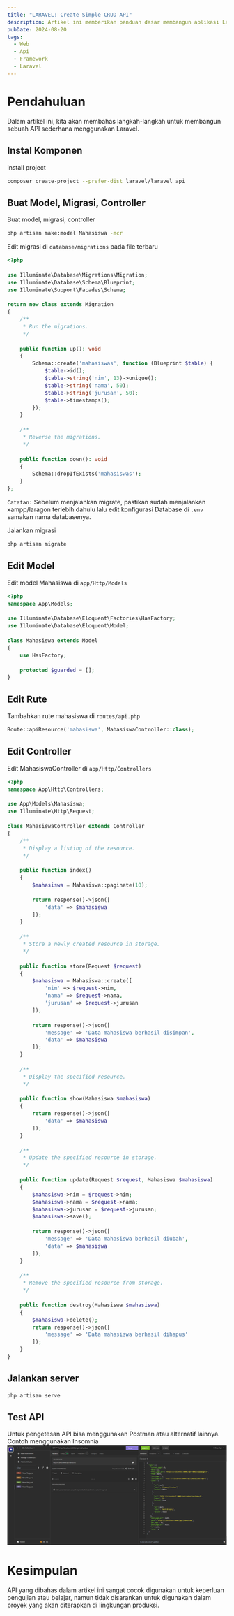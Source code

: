 ```yaml
---
title: "LARAVEL: Create Simple CRUD API"
description: Artikel ini memberikan panduan dasar membangun aplikasi Laravel, mulai dari instalasi hingga pembuatan API sederhana untuk mengelola data mahasiswa.
pubDate: 2024-08-20
tags:
  - Web
  - Api
  - Framework
  - Laravel
---
```

# Pendahuluan
Dalam artikel ini, kita akan membahas langkah-langkah untuk membangun sebuah API sederhana menggunakan Laravel.
## Instal Komponen
install project
```bash
composer create-project --prefer-dist laravel/laravel api
```
## Buat Model, Migrasi, Controller
Buat model, migrasi, controller
```bash
php artisan make:model Mahasiswa -mcr
```
Edit migrasi di `database/migrations` pada file terbaru
```php
<?php

use Illuminate\Database\Migrations\Migration;
use Illuminate\Database\Schema\Blueprint;
use Illuminate\Support\Facades\Schema;

return new class extends Migration
{
    /**
     * Run the migrations.
     */

    public function up(): void
    {
        Schema::create('mahasiswas', function (Blueprint $table) {
            $table->id();
            $table->string('nim', 13)->unique();
            $table->string('nama', 50);
            $table->string('jurusan', 50);
            $table->timestamps();
        });
    }

    /**
     * Reverse the migrations.
     */

    public function down(): void
    {
        Schema::dropIfExists('mahasiswas');
    }
};
```

```Catatan:```
Sebelum menjalankan migrate, pastikan sudah menjalankan xampp/laragon terlebih dahulu lalu edit konfigurasi Database di `.env` samakan nama databasenya.

Jalankan migrasi
```bash
php artisan migrate
```
## Edit Model
Edit model Mahasiswa di `app/Http/Models`
```php
<?php
namespace App\Models;

use Illuminate\Database\Eloquent\Factories\HasFactory;
use Illuminate\Database\Eloquent\Model;

class Mahasiswa extends Model
{
    use HasFactory;
    
    protected $guarded = [];
}
```
## Edit Rute
Tambahkan rute mahasiswa di `routes/api.php`
```php
Route::apiResource('mahasiswa', MahasiswaController::class);
```
## Edit Controller
Edit MahasiswaController di `app/Http/Controllers`
```php
<?php
namespace App\Http\Controllers;

use App\Models\Mahasiswa;
use Illuminate\Http\Request;

class MahasiswaController extends Controller
{
    /**
     * Display a listing of the resource.
     */

    public function index()
    {
        $mahasiswa = Mahasiswa::paginate(10);

        return response()->json([
            'data' => $mahasiswa
        ]);
    }
    
    /**
     * Store a newly created resource in storage.
     */

    public function store(Request $request)
    {
        $mahasiswa = Mahasiswa::create([
            'nim' => $request->nim,
            'nama' => $request->nama,
            'jurusan' => $request->jurusan
        ]);

        return response()->json([
            'message' => 'Data mahasiswa berhasil disimpan',
            'data' => $mahasiswa
        ]);
    }

    /**
     * Display the specified resource.
     */

    public function show(Mahasiswa $mahasiswa)
    {
        return response()->json([
            'data' => $mahasiswa
        ]);
    }

    /**
     * Update the specified resource in storage.
     */

    public function update(Request $request, Mahasiswa $mahasiswa)
    {
        $mahasiswa->nim = $request->nim;
        $mahasiswa->nama = $request->nama;
        $mahasiswa->jurusan = $request->jurusan;
        $mahasiswa->save();

        return response()->json([
            'message' => 'Data mahasiswa berhasil diubah',
            'data' => $mahasiswa
        ]);
    }

    /**
     * Remove the specified resource from storage.
     */

    public function destroy(Mahasiswa $mahasiswa)
    {
        $mahasiswa->delete();
        return response()->json([
            'message' => 'Data mahasiswa berhasil dihapus'
        ]);
    }
}
```
## Jalankan server
```bash
php artisan serve
```
## Test API
Untuk pengetesan API bisa menggunakan Postman atau alternatif lainnya. Contoh menggunakan Insomnia
![Get-Mahasiswa](../../assets/get-mhs.png)

# Kesimpulan
API yang dibahas dalam artikel ini sangat cocok digunakan untuk keperluan pengujian atau belajar, namun tidak disarankan untuk digunakan dalam proyek yang akan diterapkan di lingkungan produksi.